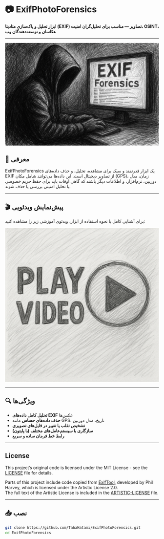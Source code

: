 # 📷 ExifPhotoForensics

**ابزار تحلیل و پاک‌سازی متادیتا (EXIF) تصاویر — مناسب برای تحلیل‌گران امنیت، OSINT، عکاسان و توسعه‌دهندگان وب**

---

![نمایی از ابزار](assets/IMG.jpg)

## 🎯 معرفی

ExifPhotoForensics یک ابزار قدرتمند و سبک برای مشاهده، تحلیل، و حذف داده‌های EXIF از تصاویر دیجیتال است. این داده‌ها می‌توانند شامل مکان (GPS)، زمان، مدل دوربین، نرم‌افزار، و اطلاعات دیگر باشند که گاهی اوقات باید برای حفظ حریم خصوصی یا تحلیل امنیتی بررسی یا حذف شوند.

---

## 🎬 پیش‌نمایش ویدئویی

برای آشنایی کامل با نحوه استفاده از ابزار، ویدئوی آموزشی زیر را مشاهده کنید:

[![پیش‌نمایش ویدیو](assets/PlayVideo.png)]([assets/Video.mp4](https://raw.githubusercontent.com/TahaHatami/ExifPhotoForensics/refs/heads/main/assets/Video.mp4))


---

## 🔍 ویژگی‌ها

- **تحلیل کامل داده‌های EXIF** عکس‌ها
- **حذف داده‌های حساس** مانند GPS، تاریخ، مدل دوربین
- **تشخیص تقلب یا تغییر در فایل‌های تصویری**
- **سازگاری با سیستم‌عامل‌های مختلف (با پایتون)**
- **رابط خط فرمان ساده و سریع**

---
## License

This project’s original code is licensed under the MIT License - see the [LICENSE](./LICENSE) file for details.

Parts of this project include code copied from [ExifTool](https://exiftool.org/), developed by Phil Harvey, which is licensed under the Artistic License 2.0.  
The full text of the Artistic License is included in the [ARTISTIC-LICENSE](./ARTISTIC-LICENSE) file.

---

## 📥 نصب

```bash
git clone https://github.com/TahaHatami/ExifPhotoForensics.git
cd ExifPhotoForensics


